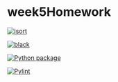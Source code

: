 # week5Homework

[![isort](https://github.com/VCU-LongHuang/week5homework/actions/workflows/isort.yml/badge.svg)](https://github.com/VCU-LongHuang/week5homework/actions/workflows/isort.yml)



[![black](https://github.com/VCU-LongHuang/week5homework/actions/workflows/pyblack.yml/badge.svg)](https://github.com/VCU-LongHuang/week5homework/actions/workflows/pyblack.yml)



[![Python package](https://github.com/VCU-LongHuang/week5homework/actions/workflows/pytest.yml/badge.svg)](https://github.com/VCU-LongHuang/week5homework/actions/workflows/pytest.yml)



[![Pylint](https://github.com/VCU-LongHuang/week5homework/actions/workflows/pylint.yml/badge.svg)](https://github.com/VCU-LongHuang/week5homework/actions/workflows/pylint.yml)




